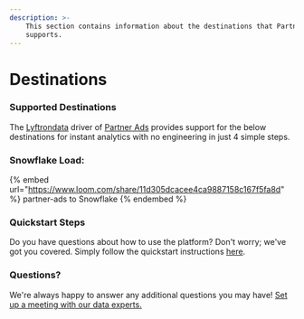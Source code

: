 ```yaml
---
description: >-
    This section contains information about the destinations that Partner Ads
    supports.
---
```


# Destinations

### Supported Destinations

The [Lyftrondata](https://www.lyftrondata.com/) driver of [Partner Ads](https://www.lyftrondata.com/integration/partner-ads/) provides support for the below destinations for instant analytics with no engineering in just 4 simple steps.

### Snowflake Load:

{% embed url="https://www.loom.com/share/11d305dcacee4ca9887158c167f5fa8d" %}
partner-ads to Snowflake
{% endembed %}

### Quickstart Steps

Do you have questions about how to use the platform? Don't worry; we've got you covered. Simply follow the quickstart instructions [here](../../../quickstart-steps.md).

### Questions? <a href="#questions" id="questions"></a>

We're always happy to answer any additional questions you may have! [Set up a meeting with our data experts.](https://www.lyftrondata.com/book-a-meeting/)
